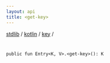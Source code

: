 ```yaml
---
layout: api
title: <get-key>
---
```

[stdlib](../../index.md) / [kotlin](../index.md) / [key](index.md) / [<get-key>](_get-key_.md)

# <get-key>

```
public fun Entry<K, V>.<get-key>(): K
```

